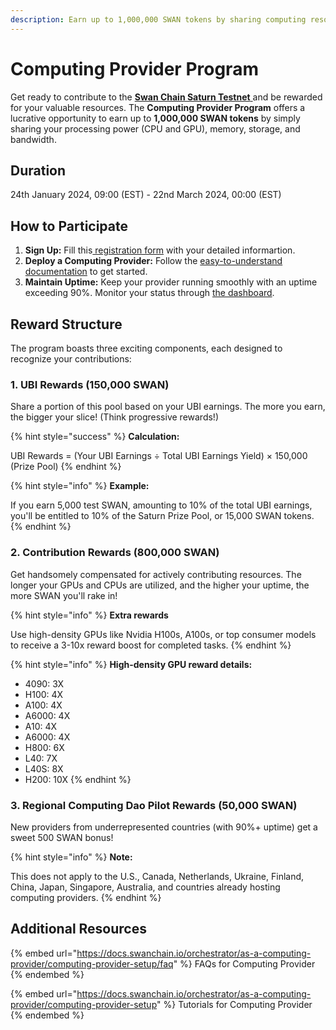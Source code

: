 ```yaml
---
description: Earn up to 1,000,000 SWAN tokens by sharing computing resources
---
```


# Computing Provider Program

Get ready to contribute to the [**Swan Chain Saturn Testnet** ](http://saturn-testnet.swanchain.io/)and be rewarded for your valuable resources. The **Computing Provider Program** offers a lucrative opportunity to earn up to **1,000,000 SWAN tokens** by simply sharing your processing power (CPU and GPU), memory, storage, and bandwidth.

## Duration

24th January 2024, 09:00 (EST) - 22nd March 2024, 00:00 (EST)

## **How to Participate**

1. **Sign Up:** Fill this[ registration form](https://docs.google.com/forms/d/e/1FAIpQLSdARmvfjo6w7pNMdL6qlmGHFbBcQwRhShCEjiy8MaMNEERe\_A/viewform?usp=sf\_link) with your detailed informartion.
2. **Deploy a Computing Provider:** Follow the [easy-to-understand documentation](https://docs.swanchain.io/orchestrator/as-a-computing-provider/computing-provider-setup) to get started.
3. **Maintain Uptime:** Keep your provider running smoothly with an uptime exceeding 90%. Monitor your status through [the dashboard](https://orchestrator.swanchain.io/).

## Reward Structure

The program boasts three exciting components, each designed to recognize your contributions:

### **1. UBI Rewards (150,000 SWAN)**

Share a portion of this pool based on your UBI earnings. The more you earn, the bigger your slice! (Think progressive rewards!)

{% hint style="success" %}
**Calculation:**

UBI Rewards = (Your UBI Earnings ÷ Total UBI Earnings Yield) × 150,000 (Prize Pool)
{% endhint %}

{% hint style="info" %}
**Example:**

If you earn 5,000 test SWAN, amounting to 10% of the total UBI earnings, you'll be entitled to 10% of the Saturn Prize Pool, or 15,000 SWAN tokens.
{% endhint %}

### **2. Contribution Rewards (800,000 SWAN)**

Get handsomely compensated for actively contributing resources. The longer your GPUs and CPUs are utilized, and the higher your uptime, the more SWAN you'll rake in!

{% hint style="info" %}
**Extra rewards**

Use high-density GPUs like Nvidia H100s, A100s, or top consumer models to receive a 3-10x reward boost for completed tasks.
{% endhint %}

{% hint style="info" %}
**High-density GPU reward details:**

* 4090: 3X
* H100: 4X
* A100: 4X
* A6000: 4X
* A10: 4X
* A6000: 4X
* H800: 6X
* L40: 7X
* L40S: 8X
* H200: 10X
{% endhint %}

### **3. Regional Computing Dao Pilot Rewards (50,000 SWAN)**

New providers from underrepresented countries (with 90%+ uptime) get a sweet 500 SWAN bonus!

{% hint style="info" %}
**Note:**

This does not apply to the U.S., Canada, Netherlands, Ukraine, Finland, China, Japan, Singapore, Australia, and countries already hosting computing providers.
{% endhint %}

## **Additional Resources**

{% embed url="https://docs.swanchain.io/orchestrator/as-a-computing-provider/computing-provider-setup/faq" %}
FAQs for Computing Provider
{% endembed %}

{% embed url="https://docs.swanchain.io/orchestrator/as-a-computing-provider/computing-provider-setup" %}
Tutorials for Computing Provider
{% endembed %}
